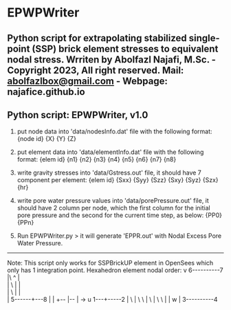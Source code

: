 # EPWPWriter
Python script for extrapolating stabilized single-point (SSP) brick element stresses to equivalent nodal stress.
Wrriten by Abolfazl Najafi, M.Sc. - Copyright 2023, All right reserved.
Mail: abolfazlbox@gmail.com - Webpage: najafice.github.io
-----------------------------------------------------------------------------------------------------
Python script: EPWPWriter, v1.0
-----------------------------------------------------------------------------------------------------
1. put node data into 'data/nodesInfo.dat' file with the following format:
	{node id}	{X}	{Y}	{Z}

2. put element data into 'data/elementInfo.dat' file with the following format:
	{elem id}	{n1}	{n2}	{n3}	{n4}	{n5}	{n6}	{n7}	{n8}

3. write gravity stresses into 'data/Gstress.out' file, it should have 7 component per element:
	{elem id}	{Sxx}	{Syy}	{Szz}	{Sxy}	{Syz}	{Szx}	{hr}

4. write pore water pressure values into 'data/porePressure.out' file, it should have 2 column per node, 
   which the first column for the initial pore pressure and the second for the current time step, as below:
	{PP0}	{PPn}

5. Run EPWPWriter.py > it will generate 'EPPR.out' with Nodal Excess Pore Water Pressure.
-----------------------------------------------------------------------------------------------------
Note: This script only works for SSPBrickUP element in OpenSees which only has 1 integration point.
Hexahedron element nodal order:
       v
6----------7
|\     ^   |\
| \    |   | \
|  \   |   |  \
|   5------+---8
|   |  +-- |-- | -> u
1---+---\--2   |
 \  |    \  \  |
  \ |     \  \ |
   \|      w  \|
    3----------4
